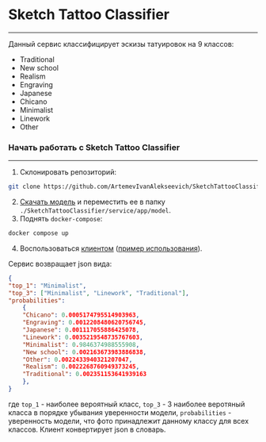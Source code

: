 # Sketch Tattoo Classifier
---

Данный сервис классифицирует эскизы татуировок на 9 классов:
- Traditional
- New school
- Realism
- Engraving
- Japanese
- Chicano
- Minimalist
- Linework
- Other

### Начать работать с Sketch Tattoo Classifier
---
1. Склонировать репозиторий:
```bash
git clone https://github.com/ArtemevIvanAlekseevich/SketchTattooClassifier
```
2. [Cкачать модель](https://drive.google.com/file/d/1dXTSdAaJOUXblimKGptV9px8wK-mFXh7/view?usp=sharing) и переместить ее в папку ```./SketchTattooClassifier/service/app/model```.
3. Поднять ```docker-compose```:
```bash
docker compose up
```
4. Воспользоваться [клиентом](client/client.py) ([пример использования](client/example_client.py)).

Сервис возвращает json вида:
```JSON
{ 
"top_1": "Minimalist",
"top_3": ["Minimalist", "Linework", "Traditional"],
"probabilities":
    {
    "Chicano": 0.0005174795514903963,
    "Engraving": 0.0012208480620756745,
    "Japanese": 0.001117055886425078,
    "Linework": 0.0035219548735767603,
    "Minimalist": 0.9846374988555908,
    "New school": 0.002163673983886838,
    "Other": 0.0022433940321207047,
    "Realism": 0.0022268760949373245,
    "Traditional": 0.002351153641939163
    },   
}
```
где ```top_1``` - наиболее вероятный класс, ```top_3``` - 3 наиболее веротяный класса в порядке убывания уверенности модели, ```probabilities``` - уверенность модели, что фото принадлежит данному классу для всех классов.
Клиент конвертирует json в словарь.